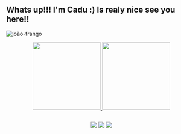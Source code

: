 ## Whats up!!! I'm Cadu :) Is realy nice see you here!!

![joão-frango](https://user-images.githubusercontent.com/86522822/212957094-cd7c3cc8-ca3b-4416-b898-aedc779a7e6e.gif)

<div align="center">
  <a href="https://github.com/kdukoelho">
  <img height="180em" src="https://github-readme-stats.vercel.app/api?username=kdukoelho&show_icons=true&theme=outrun&include_all_commits=true&count_private=true"/>
  <img height="180em" src="https://github-readme-stats.vercel.app/api/top-langs/?username=kdukoelho&layout=compact&langs_count=7&theme=outrun"/>

  ##
 
<div> 
  <a href="https://twitter.com/kdukoelho" target="_blank"><img src="https://img.shields.io/badge/Twitter-1DA1F2?style=for-the-badge&logo=twitter&logoColor=white" target="_blank"></a>
  <a href = "kdukoelho@gmail.com"><img src="https://img.shields.io/badge/Gmail-D14836?style=for-the-badge&logo=gmail&logoColor=white" target="_blank"></a>
  <a href="discordapp.com/users/349598104498077707" target="_blank"><img src="https://img.shields.io/badge/Discord-7289DA?style=for-the-badge&logo=discord&logoColor=white" target="_blank"></a>  
</div>
